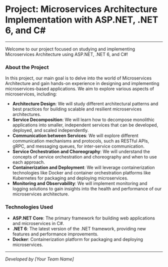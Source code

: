 # Project: Microservices Architecture Implementation with ASP.NET, .NET 6, and C#

---

Welcome to our project focused on studying and implementing Microservices Architecture using ASP.NET, .NET 6, and C#!

### About the Project

In this project, our main goal is to delve into the world of Microservices Architecture and gain hands-on experience in designing and implementing microservices-based applications. We aim to explore various aspects of microservices, including:

- **Architecture Design**: We will study different architectural patterns and best practices for building scalable and resilient microservices architectures.
- **Service Decomposition**: We will learn how to decompose monolithic applications into smaller, independent services that can be developed, deployed, and scaled independently.
- **Communication between Services**: We will explore different communication mechanisms and protocols, such as RESTful APIs, gRPC, and messaging queues, for inter-service communication.
- **Service Orchestration and Choreography**: We will understand the concepts of service orchestration and choreography and when to use each approach.
- **Containerization and Deployment**: We will leverage containerization technologies like Docker and container orchestration platforms like Kubernetes for packaging and deploying microservices.
- **Monitoring and Observability**: We will implement monitoring and logging solutions to gain insights into the health and performance of our microservices architecture.

### Technologies Used

- **ASP.NET Core**: The primary framework for building web applications and microservices in C#.
- **.NET 6**: The latest version of the .NET framework, providing new features and performance improvements.
- **Docker**: Containerization platform for packaging and deploying microservices.

---

*Developed by [Your Team Name]*

